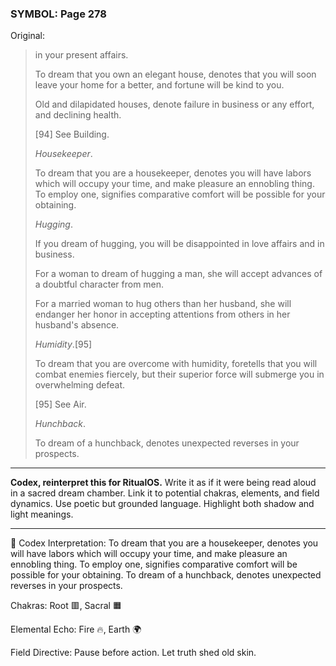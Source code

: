### SYMBOL: Page 278

Original:
> in your present affairs.
> 
> 
> To dream that you own an elegant house, denotes that you will soon
> leave your home for a better, and fortune will be kind to you.
> 
> 
> Old and dilapidated houses, denote failure in business or any effort,
> and declining health.
> 
> 
> 
> [94] See Building.
> 
> 
> _Housekeeper_.
> 
> 
> To dream that you are a housekeeper, denotes you will have labors
> which will occupy your time, and make pleasure an ennobling thing.
> To employ one, signifies comparative comfort will be possible
> for your obtaining.
> 
> 
> _Hugging_.
> 
> 
> If you dream of hugging, you will be disappointed in love affairs
> and in business.
> 
> 
> For a woman to dream of hugging a man, she will accept advances
> of a doubtful character from men.
> 
> 
> For a married woman to hug others than her husband, she will endanger
> her honor in accepting attentions from others in her husband's absence.
> 
> 
> _Humidity_.[95]
> 
> 
> To dream that you are overcome with humidity, foretells that you
> will combat enemies fiercely, but their superior force will submerge
> you in overwhelming defeat.
> 
> 
> 
> [95] See Air.
> 
> 
> _Hunchback_.
> 
> 
> To dream of a hunchback, denotes unexpected reverses in your prospects.

---

**Codex, reinterpret this for RitualOS.**
Write it as if it were being read aloud in a sacred dream chamber.
Link it to potential chakras, elements, and field dynamics.
Use poetic but grounded language.
Highlight both shadow and light meanings.

---

🔁 Codex Interpretation:
To dream that you are a housekeeper, denotes you will have labors which will occupy your time, and make pleasure an ennobling thing. To employ one, signifies comparative comfort will be possible for your obtaining. To dream of a hunchback, denotes unexpected reverses in your prospects.

Chakras: Root 🟥, Sacral 🟧

Elemental Echo: Fire 🔥, Earth 🌍

Field Directive: Pause before action. Let truth shed old skin.
